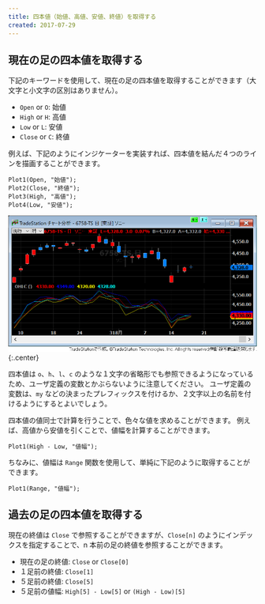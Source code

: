 ```yaml
---
title: 四本値（始値、高値、安値、終値）を取得する
created: 2017-07-29
---
```


現在の足の四本値を取得する
----

下記のキーワードを使用して、現在の足の四本値を取得することができます（大文字と小文字の区別はありません）。

- `Open` or `O`: 始値
- `High` or `H`: 高値
- `Low` or `L`: 安値
- `Close` or `C`: 終値

例えば、下記のようにインジケーターを実装すれば、四本値を結んだ４つのラインを描画することができます。

~~~
Plot1(Open, "始値");
Plot2(Close, "終値");
Plot3(High, "高値");
Plot4(Low, "安値");
~~~

![ohlc.png](ohlc.png){:.center}

四本値は `o`、`h`、`l`、`c` のような１文字の省略形でも参照できるようになっているため、ユーザ定義の変数とかぶらないように注意してください。
ユーザ定義の変数は、`my` などの決まったプレフィックスを付けるか、２文字以上の名前を付けるようにするとよいでしょう。

四本値の値同士で計算を行うことで、色々な値を求めることができます。
例えば、高値から安値を引くことで、値幅を計算することができます。

~~~
Plot1(High - Low, "値幅");
~~~

ちなみに、値幅は `Range` 関数を使用して、単純に下記のように取得することができます。

~~~
Plot1(Range, "値幅");
~~~


過去の足の四本値を取得する
----

現在の終値は `Close` で参照することができますが、`Close[n]` のようにインデックスを指定することで、n 本前の足の終値を参照することができます。

- 現在の足の終値: `Close` or `Close[0]`
- １足前の終値: `Close[1]`
- ５足前の終値: `Close[5]`
- ５足前の値幅: `High[5] - Low[5]` or `(High - Low)[5]`

